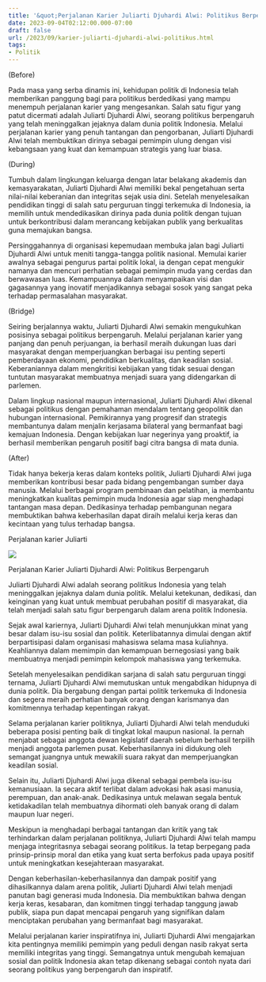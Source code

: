 ```yaml
---
title: '&quot;Perjalanan Karier Juliarti Djuhardi Alwi: Politikus Berpengaruh&quot;'
date: 2023-09-04T02:12:00.000-07:00
draft: false
url: /2023/09/karier-juliarti-djuhardi-alwi-politikus.html
tags: 
- Politik
---
```


  

(Before)  
  
Pada masa yang serba dinamis ini, kehidupan politik di Indonesia telah memberikan panggung bagi para politikus berdedikasi yang mampu menempuh perjalanan karier yang mengesankan. Salah satu figur yang patut dicermati adalah Juliarti Djuhardi Alwi, seorang politikus berpengaruh yang telah meninggalkan jejaknya dalam dunia politik Indonesia. Melalui perjalanan karier yang penuh tantangan dan pengorbanan, Juliarti Djuhardi Alwi telah membuktikan dirinya sebagai pemimpin ulung dengan visi kebangsaan yang kuat dan kemampuan strategis yang luar biasa.

  

(During)  
  
Tumbuh dalam lingkungan keluarga dengan latar belakang akademis dan kemasyarakatan, Juliarti Djuhardi Alwi memiliki bekal pengetahuan serta nilai-nilai keberanian dan integritas sejak usia dini. Setelah menyelesaikan pendidikan tinggi di salah satu perguruan tinggi terkemuka di Indonesia, ia memilih untuk mendedikasikan dirinya pada dunia politik dengan tujuan untuk berkontribusi dalam merancang kebijakan publik yang berkualitas guna memajukan bangsa.

  

Persinggahannya di organisasi kepemudaan membuka jalan bagi Juliarti Djuhardi Alwi untuk meniti tangga-tangga politik nasional. Memulai karier awalnya sebagai pengurus partai politik lokal, ia dengan cepat mengukir namanya dan mencuri perhatian sebagai pemimpin muda yang cerdas dan berwawasan luas. Kemampuannya dalam menyampaikan visi dan gagasannya yang inovatif menjadikannya sebagai sosok yang sangat peka terhadap permasalahan masyarakat.

  

(Bridge)  
  
Seiring berjalannya waktu, Juliarti Djuhardi Alwi semakin mengukuhkan posisinya sebagai politikus berpengaruh. Melalui perjalanan karier yang panjang dan penuh perjuangan, ia berhasil meraih dukungan luas dari masyarakat dengan memperjuangkan berbagai isu penting seperti pemberdayaan ekonomi, pendidikan berkualitas, dan keadilan sosial. Keberaniannya dalam mengkritisi kebijakan yang tidak sesuai dengan tuntutan masyarakat membuatnya menjadi suara yang didengarkan di parlemen.

  

Dalam lingkup nasional maupun internasional, Juliarti Djuhardi Alwi dikenal sebagai politikus dengan pemahaman mendalam tentang geopolitik dan hubungan internasional. Pemikirannya yang progresif dan strategis membantunya dalam menjalin kerjasama bilateral yang bermanfaat bagi kemajuan Indonesia. Dengan kebijakan luar negerinya yang proaktif, ia berhasil memberikan pengaruh positif bagi citra bangsa di mata dunia.

  

(After)  
  
Tidak hanya bekerja keras dalam konteks politik, Juliarti Djuhardi Alwi juga memberikan kontribusi besar pada bidang pengembangan sumber daya manusia. Melalui berbagai program pembinaan dan pelatihan, ia membantu meningkatkan kualitas pemimpin muda Indonesia agar siap menghadapi tantangan masa depan. Dedikasinya terhadap pembangunan negara membuktikan bahwa keberhasilan dapat diraih melalui kerja keras dan kecintaan yang tulus terhadap bangsa.

  

Perjalanan karier Juliarti

  

![](https://cdn.antaranews.com/cache/730x487/2019/12/18/bupati-sambas.jpg)

  

Perjalanan Karier Juliarti Djuhardi Alwi: Politikus Berpengaruh

  

Juliarti Djuhardi Alwi adalah seorang politikus Indonesia yang telah meninggalkan jejaknya dalam dunia politik. Melalui ketekunan, dedikasi, dan keinginan yang kuat untuk membuat perubahan positif di masyarakat, dia telah menjadi salah satu figur berpengaruh dalam arena politik Indonesia.

  

Sejak awal kariernya, Juliarti Djuhardi Alwi telah menunjukkan minat yang besar dalam isu-isu sosial dan politik. Keterlibatannya dimulai dengan aktif berpartisipasi dalam organisasi mahasiswa selama masa kuliahnya. Keahliannya dalam memimpin dan kemampuan bernegosiasi yang baik membuatnya menjadi pemimpin kelompok mahasiswa yang terkemuka.

  

Setelah menyelesaikan pendidikan sarjana di salah satu perguruan tinggi ternama, Juliarti Djuhardi Alwi memutuskan untuk mengabdikan hidupnya di dunia politik. Dia bergabung dengan partai politik terkemuka di Indonesia dan segera meraih perhatian banyak orang dengan karismanya dan komitmennya terhadap kepentingan rakyat.

  

Selama perjalanan karier politiknya, Juliarti Djuhardi Alwi telah menduduki beberapa posisi penting baik di tingkat lokal maupun nasional. Ia pernah menjabat sebagai anggota dewan legislatif daerah sebelum berhasil terpilih menjadi anggota parlemen pusat. Keberhasilannya ini didukung oleh semangat juangnya untuk mewakili suara rakyat dan memperjuangkan keadilan sosial.

  

Selain itu, Juliarti Djuhardi Alwi juga dikenal sebagai pembela isu-isu kemanusiaan. Ia secara aktif terlibat dalam advokasi hak asasi manusia, perempuan, dan anak-anak. Dedikasinya untuk melawan segala bentuk ketidakadilan telah membuatnya dihormati oleh banyak orang di dalam maupun luar negeri.

  

Meskipun ia menghadapi berbagai tantangan dan kritik yang tak terhindarkan dalam perjalanan politiknya, Juliarti Djuhardi Alwi telah mampu menjaga integritasnya sebagai seorang politikus. Ia tetap berpegang pada prinsip-prinsip moral dan etika yang kuat serta berfokus pada upaya positif untuk meningkatkan kesejahteraan masyarakat.

  

Dengan keberhasilan-keberhasilannya dan dampak positif yang dihasilkannya dalam arena politik, Juliarti Djuhardi Alwi telah menjadi panutan bagi generasi muda Indonesia. Dia membuktikan bahwa dengan kerja keras, kesabaran, dan komitmen tinggi terhadap tanggung jawab publik, siapa pun dapat mencapai pengaruh yang signifikan dalam menciptakan perubahan yang bermanfaat bagi masyarakat.

  

Melalui perjalanan karier inspiratifnya ini, Juliarti Djuhardi Alwi mengajarkan kita pentingnya memiliki pemimpin yang peduli dengan nasib rakyat serta memiliki integritas yang tinggi. Semangatnya untuk mengubah kemajuan sosial dan politik Indonesia akan tetap dikenang sebagai contoh nyata dari seorang politikus yang berpengaruh dan inspiratif.